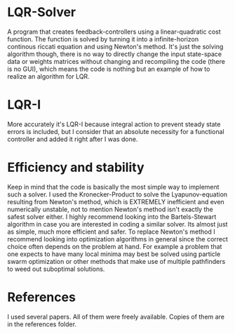 # LQR-Solver
A program that creates feedback-controllers using a linear-quadratic cost function. The function is solved by turning it into a infinite-horizon continous riccati equation and using Newton's method. It's just the solving algorithm though, there is no way to directly change the input state-space data or weights matrices without changing and recompiling the code (there is no GUI), which means the code is nothing but an example of how to realize an algorithm for LQR.

# LQR-I
More accurately it's LQR-I because integral action to prevent steady state errors is included, but I consider that an absolute necessity for a functional controller and added it right after I was done.

# Efficiency and stability
Keep in mind that the code is basically the most simple way to implement such a solver. I used the Kronecker-Product to solve the Lyapunov-equation resulting from Newton's method, which is EXTREMELY inefficient and even numerically unstable, not to mention Newton's method isn't exactly the safest solver either. I highly recommend looking into the Bartels-Stewart algorithm in case you are interested in coding a similar solver. Its almost just as simple, much more efficient and safer. To replace Newton's method I recommend looking into optimization algorithms in general since the correct choice often depends on the problem at hand. For example a problem that one expects to have many local minima may best be solved using particle swarm optimization or other methods that make use of multiple pathfinders to weed out suboptimal solutions.

# References
I used several papers. All of them were freely available. Copies of them are in the references folder.
